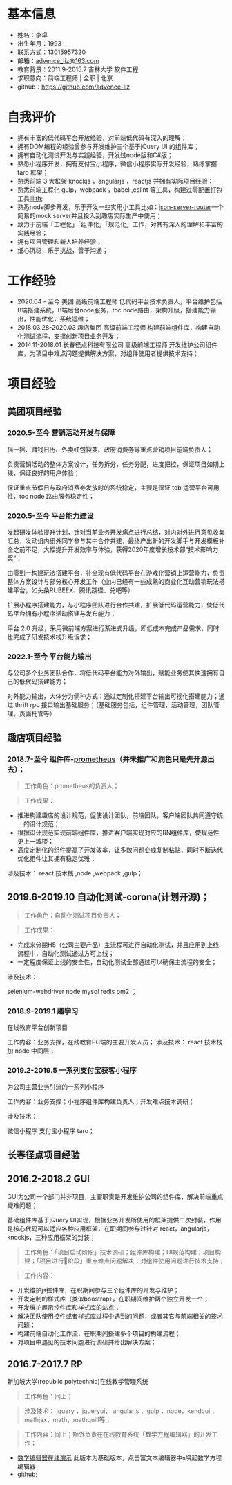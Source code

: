 # 基本信息

- 姓名：李卓
- 出生年月：1993
- 联系方式：13015957320
- 邮箱：advence_liz@163.com
- 教育背景：2011.9-2015.7 吉林大学 软件工程 
- 求职意向：前端工程师 | 全职 | 北京 
- github：https://github.com/advence-liz

# 自我评价

- 拥有丰富的低代码平台开放经验，对前端低代码有深入的理解；
- 拥有DOM编程的经验曾参与开发维护三个基于jQuery UI 的组件库；
- 拥有自动化测试开发与实践经验，开发过node版和C#版；
- 熟悉小程序开发，拥有支付宝小程序，微信小程序实际开发经验，熟练掌握 taro 框架；
- 熟悉前端 3 大框架 knockjs ，angularjs ，reactjs 并拥有实际项目经验；
- 熟悉前端工程化 gulp，webpack ，babel ,eslint 等工具，构建过零配置打包工具[lilith](https://github.com/sharpgui/lilith);
- 熟悉node脚步开发，乐于开发一些实用小工具比如：[json-server-router](https://github.com/advence-liz/json-server-router)一个简易的mock server并且投入到趣店实际生产中使用；
- 致力于前端「工程化」「组件化」「规范化」工作，对其有深入的理解和丰富的实践经验；
- 拥有项目管理和新人培养经验；
- 细心沉稳，乐于挑战，善于沟通；

# 工作经验
- 2020.04 - 至今 美团 高级前端工程师 低代码平台技术负责人，平台维护包括B端搭建系统，B端后台node服务，toc node路由，架构升级，搭建能力输出，性能优化，系统运维；
- 2018.03.28-2020.03 趣店集团 高级前端工程师 构建前端组件库，构建自动化测试流程，支撑创新项目业务开发；
- 2014.11-2018.01 长春径点科技有限公司 高级前端工程师 开发维护公司组件库，为项目中难点问题提供解决方案，对组件使用者提供技术支持；

# 项目经验

## 美团项目经验

### 2020.5-至今 营销活动开发与保障

摇一摇、赚钱日历、外卖红包裂变、政府消费券等重点营销项目前端负责人；

负责营销活动的整体方案设计，任务拆分，任务分配，进度把控，保证项目如期上线，保证良好的用户体验；

保证重点节假日与政府消费券发放时的系统稳定，主要是保证 tob 运营平台可用性，toc node 路由服务稳定性；

### 2020.5-至今 平台能力建设

发起研发体验提升计划，针对当前业务开发痛点进行总结，对内对外进行意见收集汇总，发动组内组外同学参与其中合作共建，最终产出新的开发脚手与开发模板补全之前不足，大幅提升开发效率与体验，获得2020年度增长技术部“技术影响力奖“；

由零到一构建玩法搭建平台，补全现有低代码平台在游戏化营销上运营能力，负责整体方案设计与部分核心开发工作（业内已经有一些成熟的商业化互动营销玩法搭建平台，如头条RUBEEX、腾讯蹊径、兑吧等）

扩展小程序搭建能力，与小程序团队进行合作共建，扩展低代码运营能力，使低代码平台拥有小程序活动搭建与发布能力；

平台 2.0 升级，采用微前端方案进行渐进式升级，即低成本完成产品需求，同时也完成了研发技术栈升级诉求；

### 2022.1-至今 平台能力输出

与公司多个业务团队合作，将低代码平台能力对外输出，赋能业务使其快速拥有自己的低代码搭建能力；

对外能力输出，大体分为俩种方式：通过定制化搭建平台输出可视化搭建能力；通过 thrift rpc 接口输出基础服务；（基础服务包括，组件管理，活动管理，团队管理，页面托管等）

## 趣店项目经验

### 2018.7-至今 组件库-[prometheus](https://qfed.github.io/prometheus/components/button.html)（并未推广和润色只是先开源出去）；

>工作角色：prometheus的负责人；

>工作成果：

- 推进构建趣店的设计规范，促使设计团队，前端团队，客户端团队共同遵守统一的设计规范；
- 根据设计规范实现前端组件库，推进客户端实现对应的RN组件库，使规范性更上一城楼；
- 高度定制化的组件提高了开发效率，让多数问题变成复制粘贴，同时不断迭代优化组件让其拥有稳定优雅；

涉及技术：
react 技术栈 ,node ,webpack ,gulp；

## 2019.6-2019.10 自动化测试-corona(计划开源)；

> 工作角色：自动化测试项目负责人；

> 工作成果：
- 完成来分期H5（公司主要产品）主流程可进行自动化测试，并且应用到上线流程中，自动化测试通过方可上线；
- 一定程度保证上线的安全性，自动化测试全部通过可以确保主流程的安全；

涉及技术：

selenium-webdriver node mysql redis pm2 ；

### 2018.9-2019.1 趣学习

在线教育平台创新项目

工作内容：业务支撑，在线教育PC端的主要开发人员；
涉及技术：
react 技术栈加 node 中间层；

### 2019.2-2019.5 一系列支付宝获客小程序

为公司主营业务引流的一系列小程序

工作内容：业务支撑；小程序组件库构建负责人；开发难点技术调研；

涉及技术：

微信小程序 支付宝小程序  taro；


## 长春径点项目经验

## 2016.2-2018.2 GUI

GUI为公司一个部门并非项目，主要职责是开发维护公司的组件库，解决前端重点疑难问题；

基础组件库基于jQuery UI实现，根据业务开发所使用的框架提供二次封装，作用是核心代码可以适应各种应用框架，在职期间参与过针对 react，angularjs，knockjs，三种应用框架的封装；

> 工作角色：「项目启动阶段」技术调研；组件库构建；UI规范构建；项目构建；「项目进行阶段」重点难点问题解决；对组件使用问题进行技术支持；

> 工作内容：

- 开发维护js控件库，在职期间参与三个组件库的开发与维护；
- 开发定制的样式库（类似boostrap），在职期间维护两个独立开发一个；
- 开发维护展示控件库和样式库的站点；
- 解决团队使用控件或者样式库过程中遇到的问题，或者其它与前端相关的技术问题；
- 构建前端自动化工作流，在职期间搭建多个项目的构建流程；
- 对项目中遇见的技术问题进行调研并给出解决方案；
  
## 2016.7-2017.7 RP

新加坡大学(republic polytechnic)在线教学管理系统

> 工作角色：同上；

> 涉及技术：
jquery ，jqueryui， angularjs ，gulp ，node，kendoui ，mathjax，math，mathquill等；

> 工作内容：同上；额外负责在在线教育系统「数学方程编辑器」的开发工作；
- [数学编辑器在线演示](https://sharpgui.github.io/keditor/demos/kmath.editor.html)
此版本为基础版本，点击富文本编辑器中`π`唤起数学方程编辑器
- [github](https://github.com/sharpgui/keditor);

